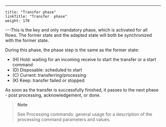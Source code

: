 ---
    title: "Transfer phase"
    linkTitle: "Transfer  phase"
    weight: 170
---This is the key and only mandatory phase, which is activated for all flows. The former state and the adapted state will both be synchronized with the former state.

During this phase, the phase step is the same as the former state:

- \(H\) Hold: waiting for an incoming receive to start the transfer or a start command
- \(D\) Disposable: scheduled to start
- \(C\) Current: transferring/processing
- \(K\) Keep: transfer failed or stopped

As soon as the transfer is successfully finished, it passes to the next phase - post processing, acknowledgement, or done.

> **Note**
>
> See Processing commands: general usage for a description of the processing command parameters and values.
